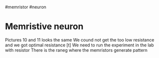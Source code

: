 #memristor
#neuron

# Memristive neuron
Pictures 10 and 11 looks the same 
We cound not get the too low resistance and we got optimal resistance
[t] We need to run the experiment in the lab with resistor 
There is the raneg where the memristors generate pattern 

